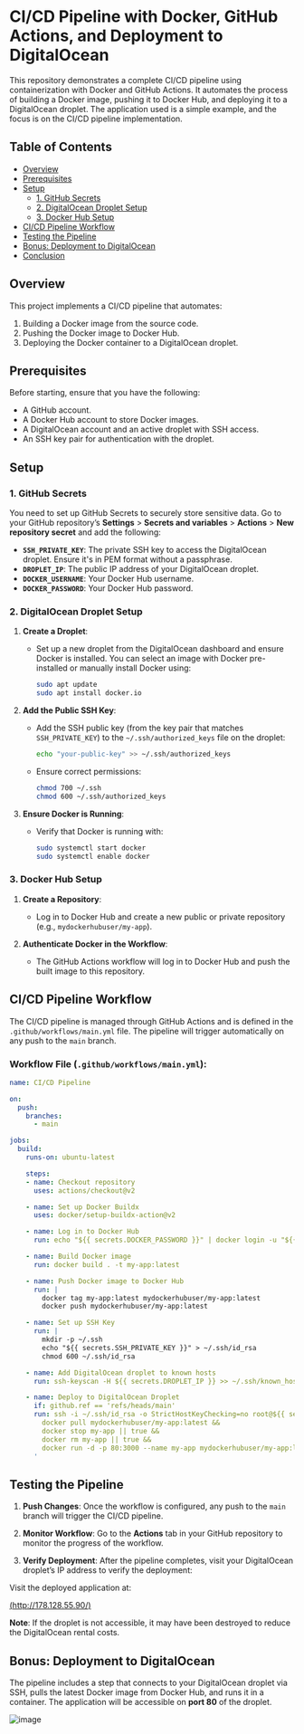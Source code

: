 # CI/CD Pipeline with Docker, GitHub Actions, and Deployment to DigitalOcean

This repository demonstrates a complete CI/CD pipeline using containerization with Docker and GitHub Actions. It automates the process of building a Docker image, pushing it to Docker Hub, and deploying it to a DigitalOcean droplet. The application used is a simple example, and the focus is on the CI/CD pipeline implementation.

## Table of Contents

- [Overview](#overview)
- [Prerequisites](#prerequisites)
- [Setup](#setup)
  - [1. GitHub Secrets](#1-github-secrets)
  - [2. DigitalOcean Droplet Setup](#2-digitalocean-droplet-setup)
  - [3. Docker Hub Setup](#3-docker-hub-setup)
- [CI/CD Pipeline Workflow](#cicd-pipeline-workflow)
- [Testing the Pipeline](#testing-the-pipeline)
- [Bonus: Deployment to DigitalOcean](#bonus-deployment-to-digitalocean)
- [Conclusion](#conclusion)

## Overview

This project implements a CI/CD pipeline that automates:
1. Building a Docker image from the source code.
2. Pushing the Docker image to Docker Hub.
3. Deploying the Docker container to a DigitalOcean droplet.

## Prerequisites

Before starting, ensure that you have the following:

- A GitHub account.
- A Docker Hub account to store Docker images.
- A DigitalOcean account and an active droplet with SSH access.
- An SSH key pair for authentication with the droplet.

## Setup

### 1. GitHub Secrets

You need to set up GitHub Secrets to securely store sensitive data. Go to your GitHub repository’s **Settings** > **Secrets and variables** > **Actions** > **New repository secret** and add the following:

- **`SSH_PRIVATE_KEY`**: The private SSH key to access the DigitalOcean droplet. Ensure it's in PEM format without a passphrase.
- **`DROPLET_IP`**: The public IP address of your DigitalOcean droplet.
- **`DOCKER_USERNAME`**: Your Docker Hub username.
- **`DOCKER_PASSWORD`**: Your Docker Hub password.

### 2. DigitalOcean Droplet Setup

1. **Create a Droplet**:
   - Set up a new droplet from the DigitalOcean dashboard and ensure Docker is installed. You can select an image with Docker pre-installed or manually install Docker using:
     ```bash
     sudo apt update
     sudo apt install docker.io
     ```

2. **Add the Public SSH Key**:
   - Add the SSH public key (from the key pair that matches `SSH_PRIVATE_KEY`) to the `~/.ssh/authorized_keys` file on the droplet:
     ```bash
     echo "your-public-key" >> ~/.ssh/authorized_keys
     ```
   - Ensure correct permissions:
     ```bash
     chmod 700 ~/.ssh
     chmod 600 ~/.ssh/authorized_keys
     ```

3. **Ensure Docker is Running**:
   - Verify that Docker is running with:
     ```bash
     sudo systemctl start docker
     sudo systemctl enable docker
     ```

### 3. Docker Hub Setup

1. **Create a Repository**:
   - Log in to Docker Hub and create a new public or private repository (e.g., `mydockerhubuser/my-app`).

2. **Authenticate Docker in the Workflow**:
   - The GitHub Actions workflow will log in to Docker Hub and push the built image to this repository.

## CI/CD Pipeline Workflow

The CI/CD pipeline is managed through GitHub Actions and is defined in the `.github/workflows/main.yml` file. The pipeline will trigger automatically on any push to the `main` branch.

### Workflow File (`.github/workflows/main.yml`):

```yaml
name: CI/CD Pipeline

on:
  push:
    branches:
      - main

jobs:
  build:
    runs-on: ubuntu-latest

    steps:
    - name: Checkout repository
      uses: actions/checkout@v2

    - name: Set up Docker Buildx
      uses: docker/setup-buildx-action@v2

    - name: Log in to Docker Hub
      run: echo "${{ secrets.DOCKER_PASSWORD }}" | docker login -u "${{ secrets.DOCKER_USERNAME }}" --password-stdin

    - name: Build Docker image
      run: docker build . -t my-app:latest

    - name: Push Docker image to Docker Hub
      run: |
        docker tag my-app:latest mydockerhubuser/my-app:latest
        docker push mydockerhubuser/my-app:latest

    - name: Set up SSH Key
      run: |
        mkdir -p ~/.ssh
        echo "${{ secrets.SSH_PRIVATE_KEY }}" > ~/.ssh/id_rsa
        chmod 600 ~/.ssh/id_rsa

    - name: Add DigitalOcean droplet to known hosts
      run: ssh-keyscan -H ${{ secrets.DROPLET_IP }} >> ~/.ssh/known_hosts

    - name: Deploy to DigitalOcean Droplet
      if: github.ref == 'refs/heads/main'
      run: ssh -i ~/.ssh/id_rsa -o StrictHostKeyChecking=no root@${{ secrets.DROPLET_IP }} '
        docker pull mydockerhubuser/my-app:latest &&
        docker stop my-app || true &&
        docker rm my-app || true &&
        docker run -d -p 80:3000 --name my-app mydockerhubuser/my-app:latest
      '
```

## Testing the Pipeline

1. **Push Changes**: 
   Once the workflow is configured, any push to the `main` branch will trigger the CI/CD pipeline.

2. **Monitor Workflow**: 
   Go to the **Actions** tab in your GitHub repository to monitor the progress of the workflow.

3. **Verify Deployment**: 
   After the pipeline completes, visit your DigitalOcean droplet’s IP address to verify the deployment:

Visit the deployed application at:

[(http://178.128.55.90/)](http://178.128.55.90/)

**Note**: If the droplet is not accessible, it may have been destroyed to reduce the DigitalOcean rental costs.


## Bonus: Deployment to DigitalOcean

The pipeline includes a step that connects to your DigitalOcean droplet via SSH, pulls the latest Docker image from Docker Hub, and runs it in a container. The application will be accessible on **port 80** of the droplet.

![image](https://github.com/user-attachments/assets/2835ecb6-21c4-4dd2-9a4e-3e895a65c4a2)